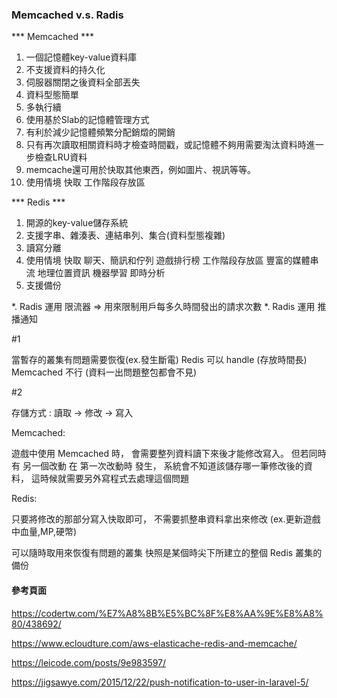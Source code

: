 ### Memcached v.s. Radis ###

*** Memcached ***

1. 一個記憶體key-value資料庫
2. 不支援資料的持久化
3. 伺服器關閉之後資料全部丟失
4. 資料型態簡單
5. 多執行續
6. 使用基於Slab的記憶體管理方式
7. 有利於減少記憶體頻繁分配銷燬的開銷
8. 只有再次讀取相關資料時才檢查時間戳，或記憶體不夠用需要淘汰資料時進一步檢查LRU資料
9. memcache還可用於快取其他東西，例如圖片、視訊等等。
10. 使用情境 快取 工作階段存放區

*** Redis ***

1. 開源的key-value儲存系統
2. 支援字串、雜湊表、連結串列、集合(資料型態複雜)
3. 讀寫分離
4. 使用情境 快取 聊天、簡訊和佇列 遊戲排行榜 工作階段存放區 豐富的媒體串流 地理位置資訊 機器學習 即時分析
5. 支援備份

*. Radis 運用 限流器 => 用來限制用戶每多久時間發出的請求次數
*. Radis 運用 推播通知 

#1 

當暫存的叢集有問題需要恢復(ex.發生斷電)
Redis 可以 handle 
(存放時間長)
Memcached 不行
(資料一出問題整包都會不見) 

#2

存儲方式 : 讀取 -> 修改 -> 寫入

Memcached:

遊戲中使用 Memcached 時，
會需要整列資料讀下來後才能修改寫入。
但若同時有 另一個改動 在 第一次改動時 發生，
系統會不知道該儲存哪一筆修改後的資料，
這時候就需要另外寫程式去處理這個問題

Redis:

只要將修改的那部分寫入快取即可，
不需要抓整串資料拿出來修改
(ex.更新遊戲中血量,MP,硬幣)

可以隨時取用來恢復有問題的叢集
快照是某個時尖下所建立的整個 Redis 叢集的備份



#### 參考頁面 ####

https://codertw.com/%E7%A8%8B%E5%BC%8F%E8%AA%9E%E8%A8%80/438692/

https://www.ecloudture.com/aws-elasticache-redis-and-memcache/

https://leicode.com/posts/9e983597/

https://jigsawye.com/2015/12/22/push-notification-to-user-in-laravel-5/